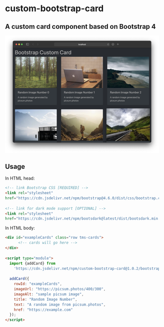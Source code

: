 # custom-bootstrap-card

A custom card component based on Bootstrap 4
---

![custom card screenshot](docs/custom-card-screenshot.png)

## Usage

In HTML head:
```html
<!-- link Bootstrap CSS [REQUIRED] -->
<link rel="stylesheet"
href="https://cdn.jsdelivr.net/npm/bootstrap@4.6.0/dist/css/bootstrap.css">

<!-- link for dark mode support [OPTIONAL] -->
<link rel="stylesheet"
href="https://cdn.jsdelivr.net/npm/bootsdark@latest/dist/bootsdark.min.css">
```
In HTML body:
```html
<div id="exampleCards" class="row tms-cards">
      <!-- cards will go here -->
</div>

<script type="module">
  import {addCard} from
    'https://cdn.jsdelivr.net/npm/custom-bootstrap-card@1.0.2/bootstrap-card.js';

  addCard({
    rowId: "exampleCards",
    imageUrl: "https://picsum.photos/400/300",
    imageAlt: "sample picsum image",
    title: "Random Image Number",
    text: "A random image from picsum.photos",
    href: "https://example.com"
  });
</script>
```
